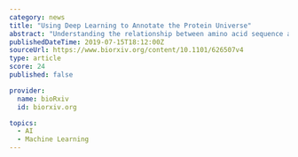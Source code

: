 ```yaml
---
category: news
title: "Using Deep Learning to Annotate the Protein Universe"
abstract: "Understanding the relationship between amino acid sequence and protein function is a long-standing problem in molecular biology with far-reaching scientific implications. Despite six decades of progress, state-of-the-art techniques cannot annotate 1/3 of ..."
publishedDateTime: 2019-07-15T18:12:00Z
sourceUrl: https://www.biorxiv.org/content/10.1101/626507v4
type: article
score: 24
published: false

provider:
  name: bioRxiv
  id: biorxiv.org

topics:
  - AI
  - Machine Learning
---
```

